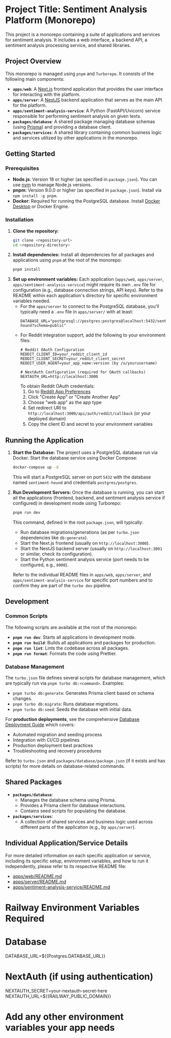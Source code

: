 # Project Title: Sentiment Analysis Platform (Monorepo)

This project is a monorepo containing a suite of applications and services for sentiment analysis. It includes a web interface, a backend API, a sentiment analysis processing service, and shared libraries.

## Project Overview

This monorepo is managed using `pnpm` and `Turborepo`. It consists of the following main components:

*   **`apps/web`**: A [Next.js](https://nextjs.org/) frontend application that provides the user interface for interacting with the platform.
*   **`apps/server`**: A [NestJS](https://nestjs.com/) backend application that serves as the main API for the platform.
*   **`apps/sentiment-analysis-service`**: A Python (FastAPI/Uvicorn) service responsible for performing sentiment analysis on given texts.
*   **`packages/database`**: A shared package managing database schemas (using [Prisma](https://www.prisma.io/)) and providing a database client.
*   **`packages/services`**: A shared library containing common business logic and services utilized by other applications in the monorepo.

## Getting Started

### Prerequisites

*   **Node.js**: Version 18 or higher (as specified in `package.json`). You can use [nvm](https://github.com/nvm-sh/nvm) to manage Node.js versions.
*   **pnpm**: Version 9.0.0 or higher (as specified in `package.json`). Install via `npm install -g pnpm`.
*   **Docker**: Required for running the PostgreSQL database. Install [Docker Desktop](https://www.docker.com/products/docker-desktop/) or Docker Engine.

### Installation

1.  **Clone the repository:**
    ```bash
    git clone <repository-url>
    cd <repository-directory>
    ```
2.  **Install dependencies:**
    Install all dependencies for all packages and applications using `pnpm` at the root of the monorepo:
    ```bash
    pnpm install
    ```
3.  **Set up environment variables:**
    Each application (`apps/web`, `apps/server`, `apps/sentiment-analysis-service`) might require its own `.env` file for configuration (e.g., database connection strings, API keys). Refer to the README within each application's directory for specific environment variables needed.
    *   For the `apps/server` to connect to the PostgreSQL database, you'll typically need a `.env` file in `apps/server/` with at least:
        ```env
        DATABASE_URL="postgresql://postgres:postgres@localhost:5432/sentiment-hound?schema=public"
        ```
    *   For Reddit integration support, add the following to your environment files:
        ```env
        # Reddit OAuth Configuration
        REDDIT_CLIENT_ID=your_reddit_client_id
        REDDIT_CLIENT_SECRET=your_reddit_client_secret
        REDDIT_USER_AGENT=your_app_name:version (by /u/yourusername)
        
        # NextAuth Configuration (required for OAuth callbacks)
        NEXTAUTH_URL=http://localhost:3000
        ```
        To obtain Reddit OAuth credentials:
        1. Go to [Reddit App Preferences](https://www.reddit.com/prefs/apps)
        2. Click "Create App" or "Create Another App"
        3. Choose "web app" as the app type
        4. Set redirect URI to `http://localhost:3000/api/auth/reddit/callback` (or your deployed domain)
        5. Copy the client ID and secret to your environment variables

## Running the Application

1.  **Start the Database:**
    The project uses a PostgreSQL database run via Docker. Start the database service using Docker Compose:
    ```bash
    docker-compose up -d
    ```
    This will start a PostgreSQL server on port `5432` with the database named `sentiment-hound` and credentials `postgres/postgres`.

2.  **Run Development Servers:**
    Once the database is running, you can start all the applications (frontend, backend, and sentiment analysis service if configured) in development mode using Turborepo:
    ```bash
    pnpm run dev
    ```
    This command, defined in the root `package.json`, will typically:
    *   Run database migrations/generations (as per `turbo.json` dependencies like `db:generate`).
    *   Start the Next.js frontend (usually on `http://localhost:3000`).
    *   Start the NestJS backend server (usually on `http://localhost:3001` or similar, check its configuration).
    *   Start the Python sentiment analysis service (port needs to be configured, e.g., `8000`).

    Refer to the individual README files in `apps/web`, `apps/server`, and `apps/sentiment-analysis-service` for specific port numbers and to confirm they are part of the `turbo dev` pipeline.

## Development

### Common Scripts

The following scripts are available at the root of the monorepo:

*   **`pnpm run dev`**: Starts all applications in development mode.
*   **`pnpm run build`**: Builds all applications and packages for production.
*   **`pnpm run lint`**: Lints the codebase across all packages.
*   **`pnpm run format`**: Formats the code using Prettier.

### Database Management

The `turbo.json` file defines several scripts for database management, which are typically run via `pnpm turbo db:<command>`. Examples:
*   `pnpm turbo db:generate`: Generates Prisma client based on schema changes.
*   `pnpm turbo db:migrate`: Runs database migrations.
*   `pnpm turbo db:seed`: Seeds the database with initial data.

For **production deployments**, see the comprehensive [Database Deployment Guide](./packages/database/DEPLOYMENT.md) which covers:
- Automated migration and seeding process
- Integration with CI/CD pipelines
- Production deployment best practices
- Troubleshooting and recovery procedures

Refer to `turbo.json` and `packages/database/package.json` (if it exists and has scripts) for more details on database-related commands.

## Shared Packages

*   **`packages/database`**:
    *   Manages the database schema using Prisma.
    *   Provides a Prisma client for database interactions.
    *   Contains seed scripts for populating the database.
*   **`packages/services`**:
    *   A collection of shared services and business logic used across different parts of the application (e.g., by `apps/server`).

## Individual Application/Service Details

For more detailed information on each specific application or service, including its specific setup, environment variables, and how to run it independently, please refer to its respective README file:

*   [apps/web/README.md](./apps/web/README.md)
*   [apps/server/README.md](./apps/server/README.md)
*   [apps/sentiment-analysis-service/README.md](./apps/sentiment-analysis-service/README.md)



# Railway Environment Variables Required

# Database

DATABASE_URL=${{Postgres.DATABASE_URL}}

# NextAuth (if using authentication)

NEXTAUTH_SECRET=your-nextauth-secret-here
NEXTAUTH_URL=${{RAILWAY_PUBLIC_DOMAIN}}

# Add any other environment variables your app needs
